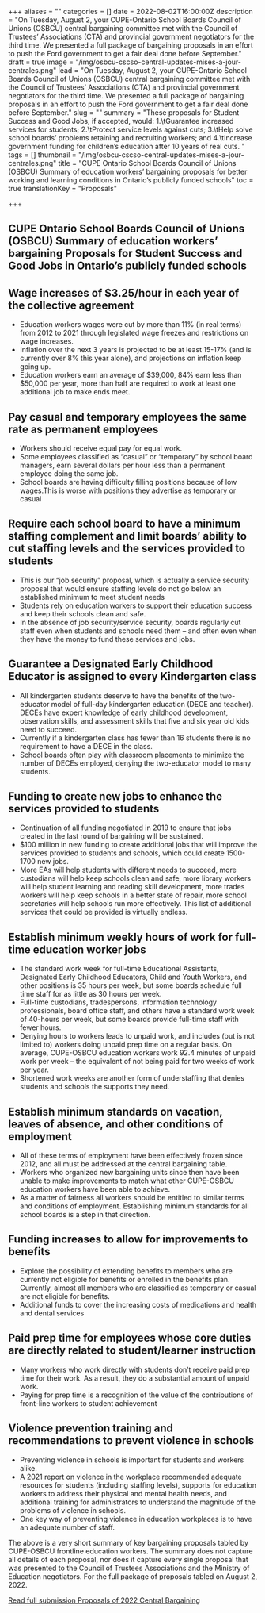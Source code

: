 +++
aliases = ""
categories = []
date = 2022-08-02T16:00:00Z
description = "On Tuesday, August 2, your CUPE-Ontario School Boards Council of Unions (OSBCU) central bargaining committee met with the Council of Trustees’ Associations (CTA) and provincial government negotiators for the third time. We presented a full package of bargaining proposals in an effort to push the Ford government to get a fair deal done before September."
draft = true
image = "/img/osbcu-cscso-central-updates-mises-a-jour-centrales.png"
lead = "On Tuesday, August 2, your CUPE-Ontario School Boards Council of Unions (OSBCU) central bargaining committee met with the Council of Trustees’ Associations (CTA) and provincial government negotiators for the third time. We presented a full package of bargaining proposals in an effort to push the Ford government to get a fair deal done before September."
slug = ""
summary = "These proposals for Student Success and Good Jobs, if accepted, would: 1.\tGuarantee increased services for students; 2.\tProtect service levels against cuts; 3.\tHelp solve school boards’ problems retaining and recruiting workers; and 4.\tIncrease government funding for children’s education after 10 years of real cuts. "
tags = []
thumbnail = "/img/osbcu-cscso-central-updates-mises-a-jour-centrales.png"
title = "CUPE Ontario School Boards Council of Unions (OSBCU) Summary of education workers’ bargaining proposals for better working and learning conditions in Ontario’s publicly funded schools"
toc = true
translationKey = "Proposals"

+++
## **CUPE Ontario School Boards Council of Unions (OSBCU) Summary of education workers’ bargaining Proposals for Student Success and Good Jobs in Ontario’s publicly funded schools**

## Wage increases of $3.25/hour in each year of the collective agreement

* Education workers wages were cut by more than 11% (in real terms) from 2012 to 2021 through legislated wage freezes and restrictions on wage increases.
* Inflation over the next 3 years is projected to be at least 15-17% (and is currently over 8% this year alone), and projections on inflation keep going up.
* Education workers earn an average of $39,000, 84% earn less than $50,000 per year, more than half are required to work at least one additional job to make ends meet.

## Pay casual and temporary employees the same rate as permanent employees

* Workers should receive equal pay for equal work.
* Some employees classified as “casual” or “temporary” by school board managers, earn several dollars per hour less than a permanent employee doing the same job.
* School boards are having difficulty filling positions because of low wages.This is worse with positions they advertise as temporary or casual

## Require each school board to have a minimum staffing complement and limit boards’ ability to cut staffing levels and the services provided to students

* This is our “job security” proposal, which is actually a service security proposal that would ensure staffing levels do not go below an established minimum to meet student needs
* Students rely on education workers to support their education success and keep their schools clean and safe.
* In the absence of job security/service security, boards regularly cut staff even when students and schools need them – and often even when they have the money to fund these services and jobs.

## Guarantee a Designated Early Childhood Educator is assigned to every Kindergarten class

* All kindergarten students deserve to have the benefits of the two-educator model of full-day kindergarten education (DECE and teacher). DECEs have expert knowledge of early childhood development, observation skills, and assessment skills that five and six year old kids need to succeed.
* Currently if a kindergarten class has fewer than 16 students there is no requirement to have a DECE in the class.
* School boards often play with classroom placements to minimize the number of DECEs employed, denying the two-educator model to many students.

## Funding to create new jobs to enhance the services provided to students

* Continuation of all funding negotiated in 2019 to ensure that jobs created in the last round of bargaining will be sustained.
* $100 million in new funding to create additional jobs that will improve the services provided to students and schools, which could create 1500-1700 new jobs.
* More EAs will help students with different needs to succeed, more custodians will help keep schools clean and safe, more library workers will help student learning and reading skill development, more trades workers will help keep schools in a better state of repair, more school secretaries will help schools run more effectively. This list of additional services that could be provided is virtually endless.

## Establish minimum weekly hours of work for full-time education worker jobs

* The standard work week for full-time Educational Assistants, Designated Early Childhood Educators, Child and Youth Workers, and other positions is 35 hours per week, but some boards schedule full time staff for as little as 30 hours per week.
* Full-time custodians, tradespersons, information technology professionals, board office staff, and others have a standard work week of 40-hours per week, but some boards provide full-time staff with fewer hours.
* Denying hours to workers leads to unpaid work, and includes (but is not limited to) workers doing unpaid prep time on a regular basis. On average, CUPE-OSBCU education workers work 92.4 minutes of unpaid work per week – the equivalent of not being paid for two weeks of work per year.
* Shortened work weeks are another form of understaffing that denies students and schools the supports they need.

## Establish minimum standards on vacation, leaves of absence, and other conditions of employment

* All of these terms of employment have been effectively frozen since 2012, and all must be addressed at the central bargaining table.
* Workers who organized new bargaining units since then have been unable to make improvements to match what other CUPE-OSBCU education workers have been able to achieve.
* As a matter of fairness all workers should be entitled to similar terms and conditions of employment. Establishing minimum standards for all school boards is a step in that direction.

## Funding increases to allow for improvements to benefits

* Explore the possibility of extending benefits to members who are currently not eligible for benefits or enrolled in the benefits plan. Currently, almost all members who are classified as temporary or casual are not eligible for benefits.
* Additional funds to cover the increasing costs of medications and health and dental services

## Paid prep time for employees whose core duties are directly related to student/learner instruction

* Many workers who work directly with students don’t receive paid prep time for their work. As a result, they do a substantial amount of unpaid work.
* Paying for prep time is a recognition of the value of the contributions of front-line workers to student achievement

## Violence prevention training and recommendations to prevent violence in schools

* Preventing violence in schools is important for students and workers alike.
* A 2021 report on violence in the workplace recommended adequate resources for students (including staffing levels), supports for education workers to address their physical and mental health needs, and additional training for administrators to understand the magnitude of the problems of violence in schools.
* One key way of preventing violence in education workplaces is to have an adequate number of staff.

The above is a very short summary of key bargaining proposals tabled by CUPE-OSBCU frontline education workers. The summary does not capture all details of each proposal, nor does it capture every single proposal that was presented to the Council of Trustees Associations and the Ministry of Education negotiators. For the full package of proposals tabled on August 2, 2022.

[Read full submission Proposals of 2022 Central Bargaining](/img/central_bargaining_proposals_presented_to_crown_cta__2022_07_27.pdf)